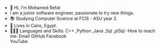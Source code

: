 - 👋 Hi, I’m Mohamed Refat
- I am a junior software engineer, passionate to try new things.
- 📚 Studying Computer Science at FCIS - ASU year 2.
- 📌 Lives in Cairo, Egypt.
- 👨🏻‍💻 Languages and Skills:
    C++ ,Python ,Java ,Sql ,plSql
-How to reach me:
Email 
GitHub 
Facebook  
YouTube

<!---
Mohammed-Refat/Mohammed-Refat is a ✨ special ✨ repository because its `README.md` (this file) appears on your GitHub profile.
You can click the Preview link to take a look at your changes.
--->
